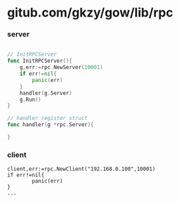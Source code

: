 # gitub.com/gkzy/gow/lib/rpc

### server 

```go

// InitRPCServer 
func InitRPCServer(){
    g,err:=rpc.NewServer(10001)
    if err!=nil{
        panic(err)
    }
    handler(g.Server)
    g.Run()
}

// handler register struct
func handler(g *rpc.Server){

}

```

### client

```
client,err:=rpc.NewClient("192.168.0.100",10001)
if err!=nil{
        panic(err)
}
...
```
